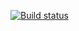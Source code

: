 [![Build status](https://ci.appveyor.com/api/projects/status/9fpmr9217795ph6e?svg=true)](https://ci.appveyor.com/project/TinitaQA/patterns-task2)